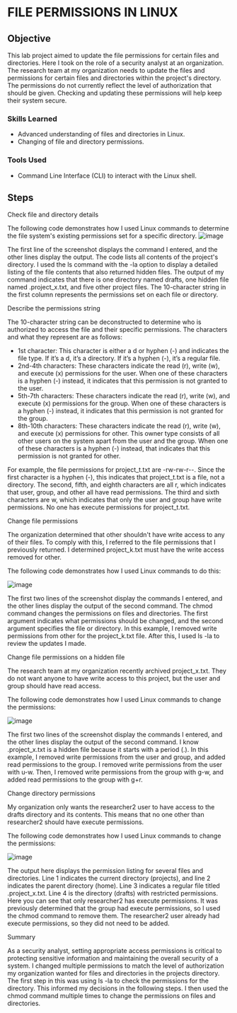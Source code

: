 
# FILE PERMISSIONS IN LINUX

## Objective

This lab project aimed to update the file permissions for certain files and directories. Here I took on the role of a security analyst at an organization. The research team at my organization needs to update the files and permissions for certain files and directories within the project's directory. The permissions do not currently reflect the level of authorization that should be given. Checking and updating these permissions will help keep their system secure.

### Skills Learned

- Advanced understanding of files and directories in Linux.
- Changing of file and directory permissions.

### Tools Used

- Command Line Interface (CLI) to interact with the Linux shell.

## Steps
Check file and directory details

The following code demonstrates how I used Linux commands to determine the file system's existing permissions set for a specific directory.
![image](https://github.com/user-attachments/assets/7eb6cdea-0d26-4885-a431-311a659698aa)

The first line of the screenshot displays the command I entered, and the other lines display the output. The code lists all contents of the project's directory. I used the ls command with the -la option to display a detailed listing of the file contents that also returned hidden files. The output of my command indicates that there is one directory named drafts, one hidden file named .project_x.txt, and five other project files. The 10-character string in the first column represents the permissions set on each file or directory.

Describe the permissions string

The 10-character string can be deconstructed to determine who is authorized to access the file and their specific permissions. The characters and what they represent are as follows:

- 1st character: This character is either a d or hyphen (-) and indicates the file type. If it’s a d, it’s a directory. If it’s a hyphen (-), it’s a regular file.
- 2nd-4th characters: These characters indicate the read (r), write (w), and execute (x) permissions for the user. When one of these characters is a hyphen (-) instead, it indicates that this permission is not granted to the user.
- 5th-7th characters: These characters indicate the read (r), write (w), and execute (x) permissions for the group. When one of these characters is a hyphen (-) instead, it indicates that this permission is not granted for the group.
- 8th-10th characters: These characters indicate the read (r), write (w), and execute (x) permissions for other. This owner type consists of all other users on the system apart from the user and the group. When one of these characters is a hyphen (-) instead, that indicates that this permission is not granted for other.

For example, the file permissions for project_t.txt are -rw-rw-r--. Since the first character is a hyphen (-), this indicates that project_t.txt is a file, not a directory. The second, fifth, and eighth characters are all r, which indicates that user, group, and other all have read permissions. The third and sixth characters are w, which indicates that only the user and group have write permissions. No one has execute permissions for project_t.txt.

Change file permissions

The organization determined that other shouldn't have write access to any of their files. To comply with this, I referred to the file permissions that I previously returned. I determined project_k.txt must have the write access removed for other.

The following code demonstrates how I used Linux commands to do this:

![image](https://github.com/user-attachments/assets/9639a6f6-cb81-484b-be3f-66ee21af39cc)

The first two lines of the screenshot display the commands I entered, and the other lines display the output of the second command. The chmod command changes the permissions on files and directories. The first argument indicates what permissions should be changed, and the second argument specifies the file or directory. In this example, I removed write permissions from other for the project_k.txt file. After this, I used ls -la to review the updates I made.

Change file permissions on a hidden file

The research team at my organization recently archived project_x.txt. They do not want anyone to have write access to this project, but the user and group should have read access. 

The following code demonstrates how I used Linux commands to change the permissions:

![image](https://github.com/user-attachments/assets/2bf686e4-8327-4697-9529-79a45c038f8b)

The first two lines of the screenshot display the commands I entered, and the other lines display the output of the second command. I know .project_x.txt is a hidden file because it starts with a period (.). In this example, I removed write permissions from the user and group, and added read permissions to the group. I removed write permissions from the user with u-w. Then, I removed write permissions from the group with g-w, and added read permissions to the group with g+r. 

Change directory permissions

My organization only wants the researcher2 user to have access to the drafts directory and its contents. This means that no one other than researcher2 should have execute permissions.

The following code demonstrates how I used Linux commands to change the permissions:

![image](https://github.com/user-attachments/assets/0dfc9fef-40f8-4eb5-b6c2-fe08480567bf)

The output here displays the permission listing for several files and directories. Line 1 indicates the current directory (projects), and line 2 indicates the parent directory (home). Line 3 indicates a regular file titled .project_x.txt. Line 4 is the directory (drafts) with restricted permissions. Here you can see that only researcher2 has execute permissions.  It was previously determined that the group had execute permissions, so I used the chmod command to remove them. The researcher2 user already had execute permissions, so they did not need to be added.

Summary

As a security analyst, setting appropriate access permissions is critical to protecting sensitive information and maintaining the overall security of a system.
I changed multiple permissions to match the level of authorization my organization wanted for files and directories in the projects directory. The first step in this was using ls -la to check the permissions for the directory. This informed my decisions in the following steps. I then used the chmod command multiple times to change the permissions on files and directories.

